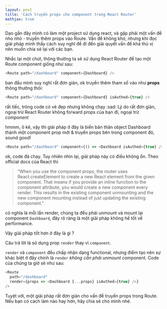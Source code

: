 ```yaml
---
layout: post
title: 'Cách truyền props cho component trong React Router'
mathjax: true
---
```


Dạo gần đây mình có làm một project sử dụng react, và gặp phải một vấn đề nho nhỏ - truyền thêm props vào Route. Vấn đề không khó, nhưng khi đọc giải pháp mình thấy cách suy nghĩ để đi đến giải quyết vấn đề khá thú vị nên muốn chia sẻ lại với các bạn.

Nhắc lại một chút, thông thường ta sẽ sử dụng React Router để tạo một Route component giống như sau:

```js
<Route path="/dashboard" component={Dashboard} />
```

ban đầu mình suy nghĩ rất đơn giản, ok truyền thêm tham số vào như **props** thông thường thôi:

```js
<Route path="/dashboard" component={Dashboard} isAuthed={true} />
```

rất tiếc, trông code có vẻ đẹp nhưng không chạy :sad: Lý do rất đơn gỉản, ngoại trừ React Router không forward props của bạn đi, ngoại trừ _component_

hmmm, ô kê, vậy thì giải pháp ở đây là biến bản thân object Dashboard thành một component prop mới & truyển props bên trong component đó, sound good!

```js
<Route path="/dashboard" component={() => <Dashboard isAuthed={true} />} />
```

ok, code đã chạy. Tuy nhiên nhìn lại, giải pháp này có điều không ổn. Theo official docs của React thì

> “When you use the component props, the router uses React.createElement to create a new React element from the given component. That means if you provide an inline function to the component attribute, you would create a new component every render. This results in the existing component unmounting and the new component mounting instead of just updating the existing component.”

có nghĩa là mỗi lần render, chúng ta đều phải unmount và mount lại component `Dashboard`, đây rõ ràng là một giải pháp không hề tốt về performance.

Vậy giải pháp tốt hơn ở đây là gì ?

Câu trả lời là sử dụng prop `render` thay vì `component`.

`render` và `component` đều chấp nhận dạng functional, nhưng điểm tạo nên sự khác biệt ở đây chính là `render` _không cần phải unmount_ component. Code của chúng ta giờ sẽ như sau:

```js
<Route
  path="/dashboard"
  render={props => <Dashboard {...props} isAuthed={true} />}
/>
```

Tuyệt vời, một giải pháp rất đơn giản cho vấn đề truyền props trong Route. Nếu bạn có cách làm nào hay hơn, hãy chia sẻ cho mình nhé.
